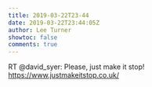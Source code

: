 ```yaml
---
title: 2019-03-22T23-44
date: 2019-03-22T23:44:05Z
author: Lee Turner
showtoc: false
comments: true
---
```


RT @david_syer: Please, just make it stop! https://www.justmakeitstop.co.uk/

